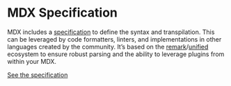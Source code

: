 # MDX Specification

MDX includes a [specification][spec] to define the syntax and transpilation.
This can be leveraged by code formatters, linters, and implementations in other
languages created by the community.
It’s based on the [remark][]/[unified][] ecosystem to ensure robust parsing and
the ability to leverage plugins from within your MDX.

[See the specification][spec]

[spec]: https://github.com/mdx-js/specification

[remark]: https://github.com/remarkjs

[unified]: https://github.com/unifiedjs
